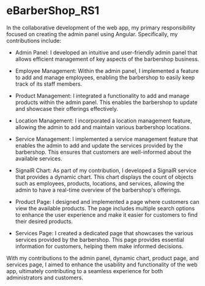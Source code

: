 # eBarberShop_RS1
In the collaborative development of the web app, my primary responsibility focused on creating the admin panel using Angular. Specifically, my contributions include:

- Admin Panel: I developed an intuitive and user-friendly admin panel that allows efficient management of key aspects of the barbershop business.

- Employee Management: Within the admin panel, I implemented a feature to add and manage employees, enabling the barbershop to easily keep track of its staff members.

- Product Management: I integrated a functionality to add and manage products within the admin panel. This enables the barbershop to update and showcase their offerings effectively.

- Location Management: I incorporated a location management feature, allowing the admin to add and maintain various barbershop locations.

- Service Management: I implemented a service management feature that enables the admin to add and update the services provided by the barbershop. This ensures that customers are well-informed about the available services.

- SignalR Chart: As part of my contribution, I developed a SignalR service that provides a dynamic chart. This chart displays the count of objects such as employees, products, locations, and services, allowing the admin to have a real-time overview of the barbershop's offerings.

- Product Page: I designed and implemented a page where customers can view the available products. The page includes multiple search options to enhance the user experience and make it easier for customers to find their desired products.

- Services Page: I created a dedicated page that showcases the various services provided by the barbershop. This page provides essential information for customers, helping them make informed decisions.

With my contributions to the admin panel, dynamic chart, product page, and services page, I aimed to enhance the usability and functionality of the web app, ultimately contributing to a seamless experience for both administrators and customers.
